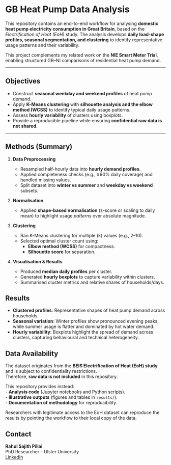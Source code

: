 # GB Heat Pump Data Analysis

This repository contains an end-to-end workflow for analysing **domestic heat pump electricity consumption in Great Britain**, based on the *Electrification of Heat (EoH)* study. The analysis develops **daily load-shape profiles, seasonal segmentation, and clustering** to identify representative usage patterns and their variability.  

This project complements my related work on the **NIE Smart Meter Trial**, enabling structured GB–NI comparisons of residential heat pump demand.

---

## Objectives

- Construct **seasonal weekday and weekend profiles** of heat pump demand.  
- Apply **K-Means clustering** with **silhouette analysis and the elbow method (WCSS)** to identify typical daily usage patterns.  
- Assess **hourly variability** of clusters using boxplots.  
- Provide a reproducible pipeline while ensuring **confidential raw data is not shared**.

---

## Methods (Summary)

1. **Data Preprocessing**  
   - Resampled half-hourly data into **hourly demand profiles**.  
   - Applied completeness checks (e.g., ≥90% daily coverage) and handled missing values.  
   - Split dataset into **winter vs summer** and **weekday vs weekend** subsets.  

2. **Normalisation**  
   - Applied **shape-based normalisation** (z-score or scaling to daily mean) to highlight usage *patterns* over absolute magnitude.  

3. **Clustering**  
   - Ran K-Means clustering for multiple \(k\) values (e.g., 2–10).  
   - Selected optimal cluster count using:  
     - **Elbow method (WCSS)** for compactness.  
     - **Silhouette score** for separation.  

4. **Visualisation & Results**  
   - Produced **median daily profiles** per cluster.  
   - Generated **hourly boxplots** to capture variability within clusters.  
   - Summarised cluster metrics and relative shares of households/days.

## Results
  - **Clustered profiles**: Representative shapes of heat pump demand across households.  
  - **Seasonal variation**: Winter profiles show pronounced evening peaks, while summer usage is flatter and dominated by hot water demand.  
  - **Hourly variability**: Boxplots highlight the spread of demand across clusters, capturing behavioural and technical heterogeneity.

## Data Availability
  The dataset originates from the **BEIS Electrification of Heat (EoH) study** and is subject to confidentiality restrictions.  
  Therefore, **raw data is not included** in this repository.  

  This repository provides instead:  
    - **Analysis code** (Jupyter notebooks and Python scripts).  
    - **Illustrative outputs** (figures and tables in `results/`).  
    - **Documentation of methodology** for reproducibility.  

  Researchers with legitimate access to the EoH dataset can reproduce the results by pointing the workflow to their local copy of the data.


## Contact
**Rahul Sajith Pillai**  
PhD Researcher – Ulster University  
[LinkedIn](https://linkedin.com/in/rahul-sajith-p-02a7b6a3)
   

